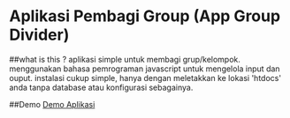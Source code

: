 # Aplikasi Pembagi Group (App Group Divider)


##what is this ?
aplikasi simple untuk membagi grup/kelompok.
menggunakan bahasa pemrograman javascript untuk mengelola input dan ouput.
instalasi cukup simple, hanya dengan meletakkan ke lokasi 'htdocs' anda tanpa database atau konfigurasi sebagainya.

##Demo
[Demo Aplikasi](bit.ly/appbagikelompok)